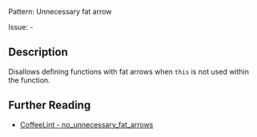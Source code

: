 Pattern: Unnecessary fat arrow

Issue: -

## Description

Disallows defining functions with fat arrows when `this` is not used within the function.

## Further Reading

* [CoffeeLint - no_unnecessary_fat_arrows](http://www.coffeelint.org/#options)